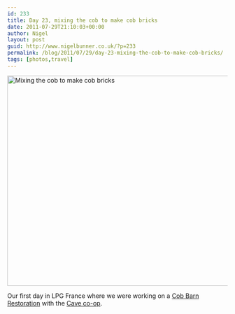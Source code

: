 ```yaml
---
id: 233
title: Day 23, mixing the cob to make cob bricks
date: 2011-07-29T21:10:03+00:00
author: Nigel
layout: post
guid: http://www.nigelbunner.co.uk/?p=233
permalink: /blog/2011/07/29/day-23-mixing-the-cob-to-make-cob-bricks/
tags: [photos,travel]
---
```

[<img src="http://farm7.static.flickr.com/6027/6009167069_a59674c725_z.jpg" alt="Mixing the cob to make cob bricks" width="640" height="480" />](http://www.flickr.com/photos/icklephotos/6009167069/ "Mixing the cob to make cob bricks by icle fotos, on Flickr") 

Our first day in LPG France where we were working on a <a title="Cob bricks and new wall plates" href="http://www.cave.coop/blog/2011/08/05/cob-bricks-and-new-wall-plates/" target="_blank">Cob Barn Restoration</a> with the <a title="Cave Co-operative Sustainable Architecture" href="http://www.cave.coop/" target="_blank">Cave co-op</a>.

&nbsp;

&nbsp;

&nbsp;